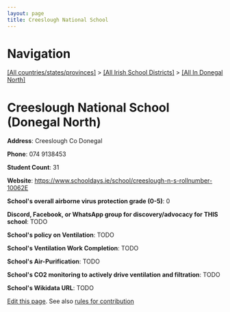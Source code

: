 ```yaml
---
layout: page
title: Creeslough National School
---
```

# Navigation

[[All countries/states/provinces]](../../..) > [[All Irish School Districts]](../..) > [[All In Donegal North]](..)

# Creeslough National School (Donegal North)

**Address**: Creeslough Co Donegal

**Phone**: 074 9138453

**Student Count**: 31

**Website**: <https://www.schooldays.ie/school/creeslough-n-s-rollnumber-10062E>

**School's overall airborne virus protection grade (0-5)**: 0

**Discord, Facebook, or WhatsApp group for discovery/advocacy for THIS school**: TODO

**School's policy on Ventilation**: TODO

**School's Ventilation Work Completion**: TODO

**School's Air-Purification**: TODO

**School's CO2 monitoring to actively drive ventilation and filtration**: TODO

**School's Wikidata URL**: TODO


[Edit this page](https://github.com/ventilate-schools/Ireland/edit/main/./Donegal_North/Creeslough_National_School.md). See also [rules for contribution](../../../contribution-rules/)